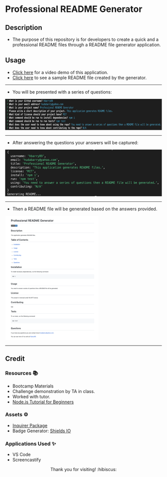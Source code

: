 # Professional README Generator

## Description

- The purpose of this repository is for developers to create a quick and a professional README files through a README file generator application.

## Usage

- [Click here](https://drive.google.com/file/d/18lvM4-9OPbaO4XmOKH0WdtrqrQKa89b8/view) for a video demo of this application.
- [Click here](https://github.com/hbarry89/Professional-README-Generator/blob/main/README-File-Generator/README.md) to see a sample README file created by the generator.

---------------------------

- You will be presented with a series of questions:

<img src="./demo-images/demo1.png" width="700" height="100">

---------------------------

- After answering the questions your answers will be captured:

<img src="./demo-images/demo2.png" width="600" height="150">

---------------------------

- Then a README file will be generated based on the answers provided.

<img src="./demo-images/demo3.png" width="300" height="400">

---------------------------

## Credit

### Resources :books:
- Bootcamp Materials
- Challenge demonstration by TA in class.
- Worked with tutor.
- [Node.js Tutorial for Beginners](https://www.youtube.com/watch?v=TlB_eWDSMt4)

### Assets :gear:
- [Inquirer Package](https://www.npmjs.com/package/inquirer/v/8.2.4)
- Badge Generator: [Shields IO](https://shields.io/category/license)

### Applications Used :sparkles:
- VS Code
- Screencastify

<p align="center">Thank you for visiting! :hibiscus:</p>